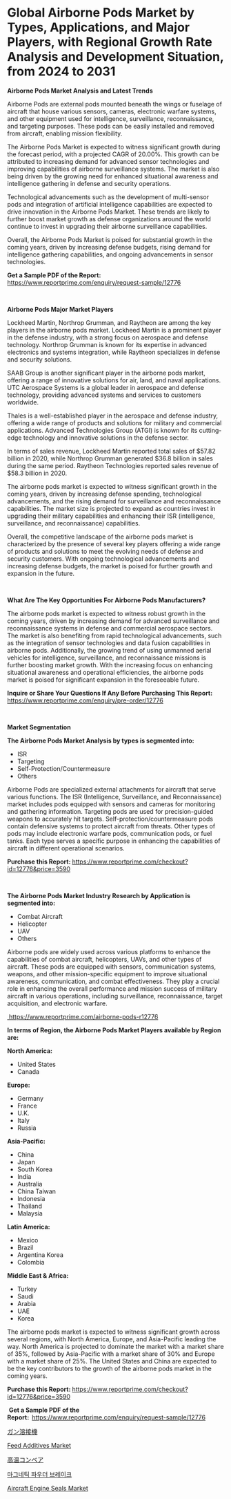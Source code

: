 <p><h1>Global Airborne Pods Market by Types, Applications, and Major Players, with Regional Growth Rate Analysis and Development Situation, from 2024 to 2031</h1></p><p><strong>Airborne Pods Market Analysis and Latest Trends</strong></p>
<p><p>Airborne Pods are external pods mounted beneath the wings or fuselage of aircraft that house various sensors, cameras, electronic warfare systems, and other equipment used for intelligence, surveillance, reconnaissance, and targeting purposes. These pods can be easily installed and removed from aircraft, enabling mission flexibility.</p><p>The Airborne Pods Market is expected to witness significant growth during the forecast period, with a projected CAGR of 20.00%. This growth can be attributed to increasing demand for advanced sensor technologies and improving capabilities of airborne surveillance systems. The market is also being driven by the growing need for enhanced situational awareness and intelligence gathering in defense and security operations.</p><p>Technological advancements such as the development of multi-sensor pods and integration of artificial intelligence capabilities are expected to drive innovation in the Airborne Pods Market. These trends are likely to further boost market growth as defense organizations around the world continue to invest in upgrading their airborne surveillance capabilities.</p><p>Overall, the Airborne Pods Market is poised for substantial growth in the coming years, driven by increasing defense budgets, rising demand for intelligence gathering capabilities, and ongoing advancements in sensor technologies.</p></p>
<p><strong>Get a Sample PDF of the Report:&nbsp;</strong> <a href="https://www.reportprime.com/enquiry/request-sample/12776">https://www.reportprime.com/enquiry/request-sample/12776</a></p>
<p>&nbsp;</p>
<p><strong>Airborne Pods Major Market Players</strong></p>
<p><p>Lockheed Martin, Northrop Grumman, and Raytheon are among the key players in the airborne pods market. Lockheed Martin is a prominent player in the defense industry, with a strong focus on aerospace and defense technology. Northrop Grumman is known for its expertise in advanced electronics and systems integration, while Raytheon specializes in defense and security solutions.</p><p>SAAB Group is another significant player in the airborne pods market, offering a range of innovative solutions for air, land, and naval applications. UTC Aerospace Systems is a global leader in aerospace and defense technology, providing advanced systems and services to customers worldwide.</p><p>Thales is a well-established player in the aerospace and defense industry, offering a wide range of products and solutions for military and commercial applications. Advanced Technologies Group (ATGI) is known for its cutting-edge technology and innovative solutions in the defense sector.</p><p>In terms of sales revenue, Lockheed Martin reported total sales of $57.82 billion in 2020, while Northrop Grumman generated $36.8 billion in sales during the same period. Raytheon Technologies reported sales revenue of $58.3 billion in 2020.</p><p>The airborne pods market is expected to witness significant growth in the coming years, driven by increasing defense spending, technological advancements, and the rising demand for surveillance and reconnaissance capabilities. The market size is projected to expand as countries invest in upgrading their military capabilities and enhancing their ISR (intelligence, surveillance, and reconnaissance) capabilities.</p><p>Overall, the competitive landscape of the airborne pods market is characterized by the presence of several key players offering a wide range of products and solutions to meet the evolving needs of defense and security customers. With ongoing technological advancements and increasing defense budgets, the market is poised for further growth and expansion in the future.</p></p>
<p>&nbsp;</p>
<p><strong>What Are The Key Opportunities For Airborne Pods Manufacturers?</strong></p>
<p><p>The airborne pods market is expected to witness robust growth in the coming years, driven by increasing demand for advanced surveillance and reconnaissance systems in defense and commercial aerospace sectors. The market is also benefiting from rapid technological advancements, such as the integration of sensor technologies and data fusion capabilities in airborne pods. Additionally, the growing trend of using unmanned aerial vehicles for intelligence, surveillance, and reconnaissance missions is further boosting market growth. With the increasing focus on enhancing situational awareness and operational efficiencies, the airborne pods market is poised for significant expansion in the foreseeable future.</p></p>
<p><strong>Inquire or Share Your Questions If Any Before Purchasing This Report:</strong> <a href="https://www.reportprime.com/enquiry/pre-order/12776">https://www.reportprime.com/enquiry/pre-order/12776</a></p>
<p>&nbsp;</p>
<p><strong>Market Segmentation</strong></p>
<p><strong>The Airborne Pods Market Analysis by types is segmented into:</strong></p>
<p><ul><li>ISR</li><li>Targeting</li><li>Self-Protection/Countermeasure</li><li>Others</li></ul></p>
<p><p>Airborne Pods are specialized external attachments for aircraft that serve various functions. The ISR (Intelligence, Surveillance, and Reconnaissance) market includes pods equipped with sensors and cameras for monitoring and gathering information. Targeting pods are used for precision-guided weapons to accurately hit targets. Self-protection/countermeasure pods contain defensive systems to protect aircraft from threats. Other types of pods may include electronic warfare pods, communication pods, or fuel tanks. Each type serves a specific purpose in enhancing the capabilities of aircraft in different operational scenarios.</p></p>
<p><strong>Purchase this Report:&nbsp;</strong><a href="https://www.reportprime.com/checkout?id=12776&price=3590">https://www.reportprime.com/checkout?id=12776&price=3590</a></p>
<p>&nbsp;</p>
<p><strong>The Airborne Pods Market Industry Research by Application is segmented into:</strong></p>
<p><ul><li>Combat Aircraft</li><li>Helicopter</li><li>UAV</li><li>Others</li></ul></p>
<p><p>Airborne pods are widely used across various platforms to enhance the capabilities of combat aircraft, helicopters, UAVs, and other types of aircraft. These pods are equipped with sensors, communication systems, weapons, and other mission-specific equipment to improve situational awareness, communication, and combat effectiveness. They play a crucial role in enhancing the overall performance and mission success of military aircraft in various operations, including surveillance, reconnaissance, target acquisition, and electronic warfare.</p></p>
<p><a href="https://www.reportprime.com/airborne-pods-r12776">&nbsp;https://www.reportprime.com/airborne-pods-r12776</a></p>
<p><strong>In terms of Region, the Airborne Pods Market Players available by Region are:</strong></p>
<p>
    <p> <strong> North America: </strong>
        <ul>
            <li>United States</li>
            <li>Canada</li>
        </ul>
        </p> 
    <p> <strong> Europe: </strong>
        <ul>
            <li>Germany</li>
            <li>France</li>
            <li>U.K.</li>
            <li>Italy</li>
            <li>Russia</li>
        </ul>
        </p> 
    <p> <strong> Asia-Pacific: </strong>
        <ul>
            <li>China</li>
            <li>Japan</li>
            <li>South Korea</li>
            <li>India</li>
            <li>Australia</li>
            <li>China Taiwan</li>
            <li>Indonesia</li>
            <li>Thailand</li>
            <li>Malaysia</li>
        </ul>
        </p> 
    <p> <strong> Latin America: </strong>
        <ul>
            <li>Mexico</li>
            <li>Brazil</li>
            <li>Argentina Korea</li>
            <li>Colombia</li>
        </ul>
        </p> 
    <p> <strong> Middle East & Africa: </strong>
        <ul>
            <li>Turkey</li>
            <li>Saudi</li>
            <li>Arabia</li>
            <li>UAE</li>
            <li>Korea</li>
        </ul>
    </p>
    </p>
<p><p>The airborne pods market is expected to witness significant growth across several regions, with North America, Europe, and Asia-Pacific leading the way. North America is projected to dominate the market with a market share of 35%, followed by Asia-Pacific with a market share of 30% and Europe with a market share of 25%. The United States and China are expected to be the key contributors to the growth of the airborne pods market in the coming years.</p></p>
<p><strong>Purchase this Report: </strong><a href="https://www.reportprime.com/checkout?id=12776&price=3590">https://www.reportprime.com/checkout?id=12776&price=3590</a></p>
<p>&nbsp;<strong>Get a Sample PDF of the Report:&nbsp;&nbsp;</strong><a href="https://www.reportprime.com/enquiry/request-sample/12776">https://www.reportprime.com/enquiry/request-sample/12776</a></p>
<p><strong></strong></p>
<p><p><a href="https://github.com/cbigkbh02719/Market-Research-Report-List-1/blob/main/993197920616.md">ガン溶接機</a></p><p><a href="https://issuu.com/reportprime-2/docs/feed-additives-market-size-2030.pptx">Feed Additives Market</a></p><p><a href="https://github.com/mreklxf44233/Market-Research-Report-List-1/blob/main/434304120615.md">高温コンベア</a></p><p><a href="https://github.com/darrellockm3ytan895656/Market-Research-Report-List-1/blob/main/598298219024.md">마그네틱 파우더 브레이크</a></p><p><a href="https://github.com/shotows/Market-Research-Report-List-2/blob/main/aircraft-engine-seals-market.md">Aircraft Engine Seals Market</a></p></p>